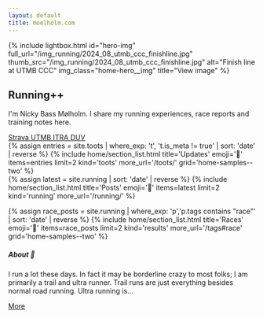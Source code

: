 ```yaml
---
layout: default
title: moelholm.com
---
```


<!-- Hero / intro -->
<section class="home-hero">
  {% include lightbox.html id="hero-img" full_url="/img_running/2024_08_utmb_ccc_finishline.jpg" thumb_src="/img_running/2024_08_utmb_ccc_finishline.jpg" alt="Finish line at UTMB CCC" img_class="home-hero__img" title="View image" %}
  <div class="home-hero__text">
    <h1>Running++</h1>
    <p>I'm Nicky Bass Mølholm. I share my running experiences, race reports and training notes here.</p>
    <div class="external-race-links post-metadata mb-2">
      <a class="badge result-badge result-badge--strava mr-1" href="https://www.strava.com/athletes/89837533" target="_new" rel="noopener">
        <i class="fa-brands fa-strava"></i> Strava
      </a>
      <a class="badge result-badge result-badge--utmb mr-1" href="https://utmb.world/en/runner/4879951.nicky.bassmolholm" target="_new" rel="noopener">
        <i class="fa-solid fa-mountain"></i> UTMB
      </a>
      <a class="badge result-badge result-badge--itra mr-1" href="https://itra.run/api/RunnerSpace/GetRunnerSpace?memberString=mWeU4v%2B0oGPGf9LMOe6wgw%3D%3D" target="_new" rel="noopener">
        <i class="fa-solid fa-shield"></i> ITRA
      </a>
      <a class="badge result-badge result-badge--duv mr-1" href="https://statistik.d-u-v.org/getresultperson.php?runner=2012387" target="_new" rel="noopener">
        <i class="fa-solid fa-chart-line"></i> DUV
      </a>
    </div>
  </div>
  
  
</section>

<!-- Main: latest posts + sidebar -->
<section class="home-grid">
  <div class="home-grid__main">
    {% assign entries = site.toots | where_exp: 't', 't.is_meta != true' | sort: 'date' | reverse %}
    {% include home/section_list.html title='Updates' emoji='🐘' items=entries limit=2 kind='toots' more_url='/toots/' grid='home-samples--two' %}
  </div>

  <div class="home-grid__main">
    {% assign latest = site.running | sort: 'date' | reverse %}
    {% include home/section_list.html title='Posts' emoji='📖' items=latest limit=2 kind='running' more_url='/running/' %}

  {% assign race_posts = site.running | where_exp: 'p','p.tags contains "race"' | sort: 'date' | reverse %}
  {% include home/section_list.html title='Races' emoji='🏁' items=race_posts limit=2 kind='results' more_url='/tags#race' grid='home-samples--two' %}

  <div class="card position-relative">
      <div class="card-body">
  <h5 class="mb-2 d-flex align-items-center gap-1">About <span class="emoji-badge ml-1">👤</span></h5>
  <p>I run a lot these days. In fact it may be borderline crazy to most folks; I am primarily a trail and ultra runner. Trail runs are just everything besides normal road running. Ultra running is...</p>
  <div class="text-right"><a class="btn btn-sm stretched-link" href="/about/">More</a></div>
      </div>
    </div>
  </div>
</section>
